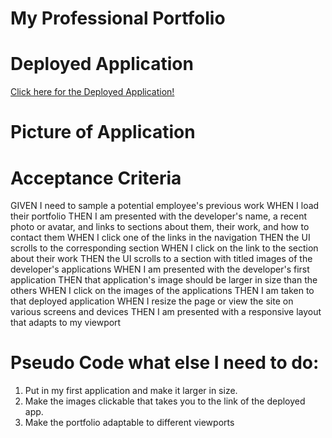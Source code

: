 # My Professional Portfolio

# Deployed Application
[Click here for the Deployed Application!](https://krosengr4.github.io/Professional-Portfolio/)

# Picture of Application 

# Acceptance Criteria
GIVEN I need to sample a potential employee's previous work
WHEN I load their portfolio
THEN I am presented with the developer's name, a recent photo or avatar, and links to sections about them, their work, and how to contact them
WHEN I click one of the links in the navigation
THEN the UI scrolls to the corresponding section
WHEN I click on the link to the section about their work
THEN the UI scrolls to a section with titled images of the developer's applications
WHEN I am presented with the developer's first application
THEN that application's image should be larger in size than the others
WHEN I click on the images of the applications
THEN I am taken to that deployed application
WHEN I resize the page or view the site on various screens and devices
THEN I am presented with a responsive layout that adapts to my viewport

# Pseudo Code what else I need to do:
1) Put in my first application and make it larger in size. 
2) Make the images clickable that takes you to the link of the deployed app.
3) Make the portfolio adaptable to different viewports
